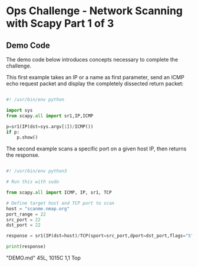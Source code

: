 # Ops Challenge - Network Scanning with Scapy Part 1 of 3

## Demo Code

The demo code below introduces concepts necessary to complete the challenge.

This first example takes an IP or a name as first parameter, send an ICMP echo request packet and display the completely dissected return packet:

```python

#! /usr/bin/env python

import sys
from scapy.all import sr1,IP,ICMP

p=sr1(IP(dst=sys.argv[1])/ICMP())
if p:
    p.show()

```

The second example scans a specific port on a given host IP, then returns the response.

```python

#! /usr/bin/env python3

# Run this with sudo

from scapy.all import ICMP, IP, sr1, TCP

# Define target host and TCP port to scan
host = "scanme.nmap.org"
port_range = 22
src_port = 22
dst_port = 22

response = sr1(IP(dst=host)/TCP(sport=src_port,dport=dst_port,flags="S"),timeout=1,verbose=0)

print(response)

```

"DEMO.md" 45L, 1015C                                                                                                                                                 1,1           Top


